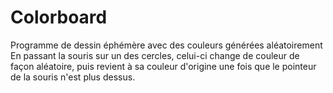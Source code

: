# Colorboard
Programme de dessin éphémère avec des couleurs générées aléatoirement 
En passant la souris sur un des cercles, celui-ci change de couleur de façon aléatoire, puis revient à sa couleur d'origine une fois que le pointeur de la souris n'est plus dessus. 
